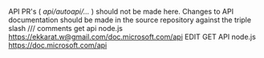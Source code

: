 API PR's ( *api/autoapi/...* ) should not be made here. Changes to API documentation should be made in the source repository against the triple slash /// comments
get api node.js https://ekkarat.w@gmail.com/doc.microsoft.com/api
EDIT GET API node.js https://doc.microsoft.com/api

